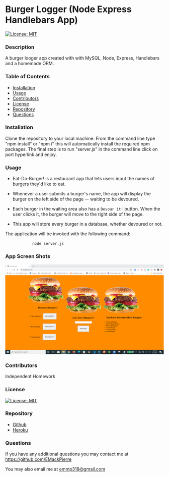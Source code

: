 # Burger Logger (Node Express Handlebars App)
  
  [![License: MIT](https://img.shields.io/badge/License-MIT-yellow.svg)](https://opensource.org/licenses/MIT)
  
  ### Description

  A burger looger app created with with MySQL, Node, Express, Handlebars and a homemade ORM. 
  
  ### Table of Contents

  * [Installation](#installation)
  * [Usage](#usage)
  * [Contributors](#contributors)
  * [License](#license)
  * [Repository](#Repository)
  * [Questions](#questions)

  ### Installation

  Clone the repository to your local machine. From the command line type "npm install" or "npm i" this will automatically install the required npm packages. The final step is to run "server.js" in the command line click on port hyperlink and enjoy. 

  ### Usage

  * Eat-Da-Burger! is a restaurant app that lets users input the names of burgers they'd like to eat.

  * Whenever a user submits a burger's name, the app will   display the burger on the left side of the page -- waiting to be devoured.

  * Each burger in the waiting area also has a `Devour it!` button. When the user clicks it, the burger will move to the right side of the page.

  * This app will store every burger in a database, whether devoured or not.

The application will be invoked with the following command:

                node server.js

  ### App Screen Shots

  ![Photo](./public/img/Burger-App.PNG)   
  
  ### Contributors

  Independent Homework

  ### License

  [![License: MIT](https://img.shields.io/badge/License-MIT-yellow.svg)](https://opensource.org/licenses/MIT)

  ### Repository

  - [Github](https://github.com/EMackPierre/Employee-Tracker)
  - [Heroku]()

  ### Questions

  If you have any additional questions you may contact me at https://github.com/EMackPierre

  You may also email me at emmp318@gmail.com